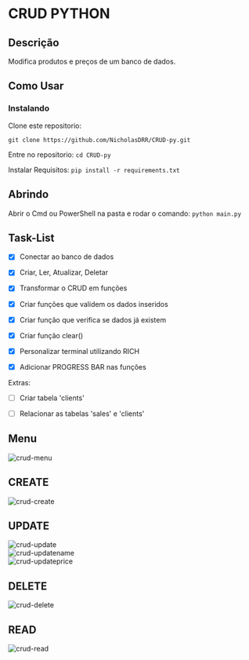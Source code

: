 # CRUD PYTHON

## Descrição

Modifica produtos e preços de um banco de dados.

## Como Usar

### Instalando
Clone este repositorio:

```git clone https://github.com/NicholasDRR/CRUD-py.git```

Entre no repositorio:
```cd CRUD-py```

Instalar Requisitos:
```pip install -r requirements.txt```

## Abrindo

Abrir o Cmd ou PowerShell na pasta e rodar o comando: ```python main.py```

## Task-List


- [X] Conectar ao banco de dados
- [X] Criar, Ler, Atualizar, Deletar
- [X] Transformar o CRUD em funções
- [X] Criar funções que validem os dados inseridos
- [X] Criar função que verifica se dados já existem
- [X] Criar função clear()
- [X] Personalizar terminal utilizando RICH
- [X] Adicionar PROGRESS BAR nas funções




Extras:

- [ ] Criar tabela 'clients'
- [ ] Relacionar as tabelas 'sales' e 'clients'


## Menu
![crud-menu](./CRUD-img/crud-menu.PNG)
## CREATE
![crud-create](./CRUD-img/crud-opc1.PNG)
## UPDATE
![crud-update](./CRUD-img/crud-opc3.PNG)</br>
![crud-updatename](./CRUD-img/crud-opc3a.PNG)</br>
![crud-updateprice](./CRUD-img/crud-opc3b.PNG)
## DELETE
![crud-delete](./CRUD-img/crud-opc4.PNG)
## READ
![crud-read](./CRUD-img/crud-opc2.PNG)

